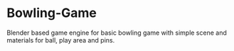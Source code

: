 # Bowling-Game
Blender based game engine for basic bowling game with simple scene and materials for ball, play area and pins.
